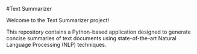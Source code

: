 #Text Summarizer

Welcome to the Text Summarizer project! 

This repository contains a Python-based application designed to generate concise summaries of text documents using state-of-the-art Natural Language Processing (NLP) techniques.


